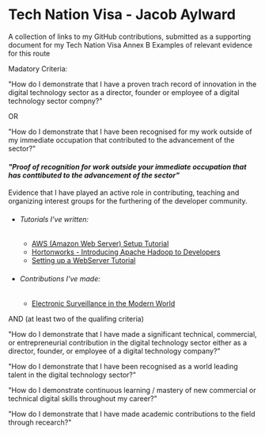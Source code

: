 # Tech Nation Visa - Jacob Aylward

A collection of links to my GitHub contributions, submitted as a supporting document for my Tech Nation Visa
Annex B 
Examples of relevant evidence for this route

Madatory Criteria:

"How do I demonstrate that I have a proven trach record of innovation in the digital
technology sector as a director, founder or employee of a digital technology sector
compny?"

OR

"How do I demonstrate that I have been recognised for my work outside of my
immediate occupation that contributed to the advancement of the sector?"

#### *"Proof of recognition for work outside your immediate occupation that has conttibuted to the advancement of the sector"*
Evidence that I have played an active role in contributing, teaching and organizing interest groups for the furthering of the developer community.
- ###### Tutorials I've written: 
  - [AWS (Amazon Web Server) Setup Tutorial](https://github.com/Jraylward0/Tutorials/blob/master/AWS.pdf)
  - [Hortonworks - Introducing Apache Hadoop to Developers](https://github.com/Jraylward0/Tutorials/blob/master/Hortonworks.pdf)
  - [Setting up a WebServer Tutorial](https://github.com/Jraylward0/Tutorials/blob/master/WebServer.pdf)
- ###### Contributions I've made:
  - [Electronic Surveillance in the Modern World](https://github.com/Jraylward0/Case_Studys/blob/master/CCTV_Presintation.pptx)

AND (at least two of the qualifing criteria)

"How do I demonstrate that I have made a significant technical, commercial, or
entrepreneurial contribution in the digital technology sector either as a director,
founder, or employee of a digital technology company?"

"How do I demonstrate that I have been recognised as a world leading talent in the
digital technology sector?"

"How do I demonstrate continuous learning / mastery of new commercial or
technical digital skills throughout my career?"

"How do I demonstrate that I have made academic contributions to the field through 
recearch?"
